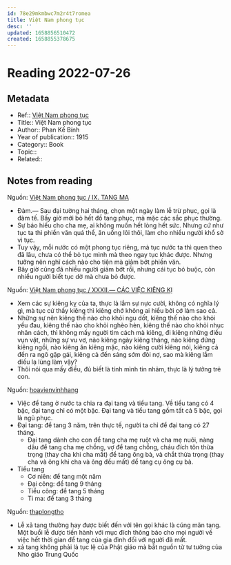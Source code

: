 ```yaml
---
id: 78e29mkmbwc7m2r4t7romea
title: Việt Nam phong tục
desc: ''
updated: 1658856510472
created: 1658855378675
---
```

# Reading 2022-07-26

## Metadata

- Ref:: [Việt Nam phong tục](https://vi.m.wikisource.org/wiki/Vi%E1%BB%87t_Nam_phong_t%E1%BB%A5c)
- Title:: Việt Nam phong tục
- Author:: Phan Kế Bính
- Year of publication:: 1915
- Category:: Book
- Topic:: 
- Related:: 

## Notes from reading

Nguồn: [Việt Nam phong tục / IX. TANG MA](https://vi.m.wikisource.org/wiki/Vi%E1%BB%87t_Nam_phong_t%E1%BB%A5c/I.9)
- Đàm.— Sau đại tường hai tháng, chọn một ngày làm lễ trừ phục, gọi là đàm tế. Bấy giờ mới bỏ hết đồ tang phục, mà mặc các sắc phục thường.
- Sự báo hiếu cho cha mẹ, ai không muốn hết lòng hết sức. Nhưng cứ như tục ta thì phiền văn quá thể, ăn uống lôi thôi, làm cho nhiều người khổ sở vì tục.
- Tuy vậy, mỗi nước có một phong tục riêng, mà tục nước ta thì quen theo đã lâu, chưa có thể bỏ tục mình mà theo ngay tục khác được. Nhưng tưởng nên nghĩ cách nào cho tiện mà giảm bớt phiền văn.
- Bây giờ cũng đã nhiều người giảm bớt rồi, nhưng cái tục bó buộc, còn nhiều người biết tục dở mà chưa bỏ được.

Nguồn: [Việt Nam phong tục / XXXII.— CÁC VIỆC KIÊNG KỊ](https://vi.m.wikisource.org/wiki/Vi%E1%BB%87t_Nam_phong_t%E1%BB%A5c/III.32)
- Xem các sự kiêng kỵ của ta, thực là lắm sự nực cười, không có nghĩa lý gì, mà tục cứ thấy kiêng thì kiêng chớ không ai hiểu bởi cớ làm sao cả.
- Những sự nên kiêng thế nào cho khỏi ngu dốt, kiêng thế nào cho khỏi yếu đau, kiêng thế nào cho khỏi nghèo hèn, kiêng thế nào cho khỏi nhục nhân cách, thì không mấy người tìm cách mà kiêng, đi kiêng những điều vụn vặt, những sự vu vơ, nào kiêng ngày kiêng tháng, nào kiêng đứng kiêng ngồi, nào kiêng ăn kiêng mặc, nào kiêng cười kiêng nói, kiêng cả đến ra ngõ gặp gái, kiêng cả đến sáng sớm đòi nợ, sao mà kiêng lắm điều lạ lùng làm vậy?
- Thôi nói qua mấy điều, đủ biết là tính mình tin nhảm, thực là lý tưởng trẻ con.

Nguồn: [hoavienvinhhang](http://hoavienvinhhang.com/thoi-gian-de-tang-cua-nguoi-viet-nam/)
- Việc để tang ở nước ta chia ra đại tang và tiểu tang. Về tiểu tang có 4 bậc, đại tang chỉ có một bậc. Đại tang và tiểu tang gồm tất cả 5 bậc, gọi là ngũ phục.
- Đại tang: để tang 3 năm, trên thực tế, người ta chỉ để đại tang có 27 tháng.
    - Đại tang dành cho con để tang cha mẹ ruột và cha mẹ nuôi, nàng dâu để tang cha mẹ chồng, vợ để tang chồng, cháu đích tôn thừa trọng (thay cha khi cha mất) để tang ông bà, và chắt thừa trọng (thay cha và ông khi cha và ông đều mất) để tang cụ ông cụ bà.
- Tiểu tang
    - Cơ niên: để tang một năm
    - Đại công: để tang 9 tháng
    - Tiểu công: để tang 5 tháng
    - Ti ma: để tang 3 tháng

Nguồn: [thaplongtho](https://thaplongtho.vn/xa-tang/)
- Lễ xả tang thường hay được biết đến với tên gọi khác là cúng mãn tang. Một buổi lễ được tiến hành với mục đích thông báo cho mọi người về việc hết thời gian để tang của gia đình đối với người đã mất.
- xả tang không phải là tục lệ của Phật giáo mà bắt nguồn từ tư tưởng của Nho giáo Trung Quốc